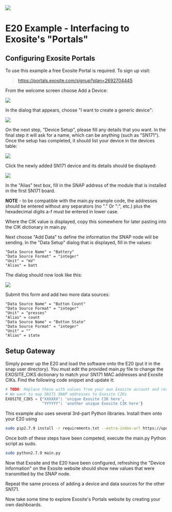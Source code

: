 ![](https://cloud.githubusercontent.com/assets/1317406/12406044/32cd9916-be0f-11e5-9b18-1547f284f878.png)
# E20 Example - Interfacing to Exosite's "Portals"

## Configuring Exosite Portals
To use this example a free Exosite Portal is required. To sign up visit:

> https://portals.exosite.com/signup?plan=2692704445

From the welcome screen choose Add a Device:

![](https://cloud.githubusercontent.com/assets/1317406/12903053/6f1e82f0-ce8a-11e5-97b9-1f54b3b3c5d4.png)
 
In the dialog that appears, choose "I want to create a generic device":

![](https://cloud.githubusercontent.com/assets/1317406/12903056/73f8c2cc-ce8a-11e5-9f35-204d16a8a532.png)
 
On the next step, "Device Setup", please fill any details that you want. In the final step it will ask for a name, which can be anything (such as "SN171"). Once the setup has completed, it should list your device in the devices table:

![](https://cloud.githubusercontent.com/assets/1317406/12903062/787d2efa-ce8a-11e5-97c6-5ac6b62a8c0a.png)

Click the newly added SN171 device and its details should be displayed:

![](https://cloud.githubusercontent.com/assets/1317406/12903065/7bc079c8-ce8a-11e5-9d7b-b6e22de2c818.png)
 
In the "Alias" text box, fill in the SNAP address of the module that is installed in the first SN171 board.

**NOTE** - to be compatible with the main.py example code, the addresses should be entered without any separators (no "." Or ":", etc.) plus the hexadecimal digits a-f must be entered in lower case.

Where the CIK value is displayed, copy this somewhere for later pasting into the CIK dictionary in main.py.

Next choose "Add Data" to define the information the SNAP node will be sending. 
In the "Data Setup" dialog that is displayed, fill in the values:

    "Data Source Name" = "Battery"
    "Data Source Format" = "integer"
    "Unit" = "mV"
    "Alias" = batt

The dialog should now look like this:

![](https://cloud.githubusercontent.com/assets/1317406/12903068/7f5ff6e4-ce8a-11e5-97d3-a68182574faa.png)
 
Submit this form and add two more data sources:

    "Data Source Name" = "Button Count"
    "Data Source Format" = "integer"
    "Unit" = "presses"
    "Alias" = count
    "Data Source Name" = "Button State"
    "Data Source Format" = "integer"
    "Unit" = ""
    "Alias" = state

## Setup Gateway
Simply power up the E20 and load the software onto the E20 (put it in the snap user directory).  You must edit the provided main.py file to change the EXOSITE_CIKS dictionary to match your SN171 MAC addresses and Exosite CIKs. Find the following code snippet and update it:

```python
# TODO: Replace these with values from your own Exosite account and resource
# We want to map SN171 SNAP addresses to Exosite CIKs
EXOSITE_CIKS = {"XXXXXX": 'unique Exosite CIK here',
                "YYYYYY": 'another unique Exosite CIK here'}
```

This example also uses several 3rd-part Python libraries. Install them onto your E20 using

```bash
sudo pip2.7.9 install -r requirements.txt --extra-index-url https://update.synapse-wireless.com/pypi/
```

Once both of these steps have been competed, execute the main.py Python script as sudo.  

```bash
sudo python2.7.9 main.py
```

Now that Exosite and the E20 have been configured, refreshing the "Device Information" on the Exosite website should show new values that were transmitted by the SNAP node.

Repeat the same process of adding a device and data sources for the other SN171.

Now take some time to explore Exosite's Portals website by creating your own dashboards.
